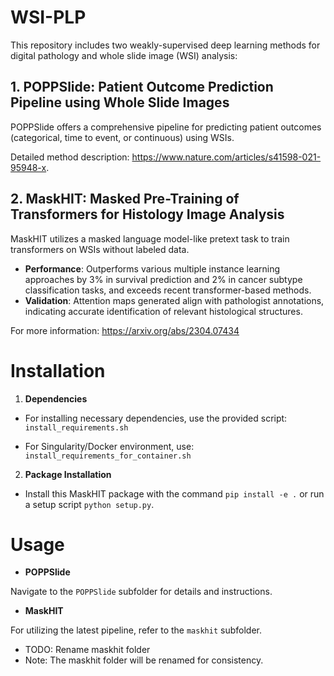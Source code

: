 # WSI-PLP
This repository includes two weakly-supervised deep learning methods for digital pathology and whole slide image (WSI) analysis:

## 1. POPPSlide: Patient Outcome Prediction Pipeline using Whole Slide Images

POPPSlide offers a comprehensive pipeline for predicting patient outcomes (categorical, time to event, or continuous) using WSIs.

Detailed method description: https://www.nature.com/articles/s41598-021-95948-x.

## 2. MaskHIT: Masked Pre-Training of Transformers for Histology Image Analysis

MaskHIT utilizes a masked language model-like pretext task to train transformers on WSIs without labeled data.
- **Performance**: Outperforms various multiple instance learning approaches by 3% in survival prediction and 2% in cancer subtype classification tasks, and exceeds recent transformer-based methods.
- **Validation**: Attention maps generated align with pathologist annotations, indicating accurate identification of relevant histological structures.

For more information:
https://arxiv.org/abs/2304.07434

# Installation
1. **Dependencies**

* For installing necessary dependencies, use the provided script:
`install_requirements.sh`

* For Singularity/Docker environment, use:
`install_requirements_for_container.sh`

2. **Package Installation**

* Install this MaskHIT package with the command `pip install -e .` or run a setup script `python setup.py`.

# Usage
- **POPPSlide**

Navigate to the `POPPSlide` subfolder for details and instructions.

- **MaskHIT**

For utilizing the latest pipeline, refer to the `maskhit` subfolder.

* TODO: Rename maskhit folder
* Note: The maskhit folder will be renamed for consistency.
